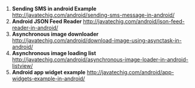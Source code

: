 1. **Sending SMS in android Example**
    http://javatechig.com/android/sending-sms-message-in-android/
2. **Android JSON Feed Reader**
    http://javatechig.com/android/json-feed-reader-in-android/
3. **Asynchronous image downloader**
    http://javatechig.com/android/download-image-using-asynctask-in-android/
4. **Asynchronous image loading list**
    http://javatechig.com/android/asynchronous-image-loader-in-android-listview/
5. **Android app widget example**
    http://javatechig.com/android/app-widgets-example-in-android/ 
